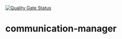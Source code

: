 [![Quality Gate Status](https://adasit-sonarqube.azurewebsites.net/api/project_badges/measure?project=communication-manager&metric=alert_status&token=sqb_a1ba987528120cd14698f0972069bbcd60996553)](https://adasit-sonarqube.azurewebsites.net/dashboard?id=communication-manager)
# communication-manager